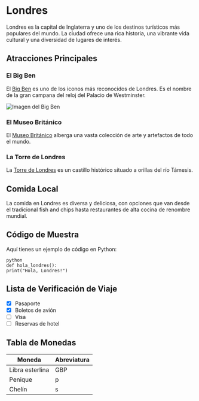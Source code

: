 # Londres

Londres es la capital de Inglaterra y uno de los destinos turísticos más populares del mundo. La ciudad ofrece una rica historia, una vibrante vida cultural y una diversidad de lugares de interés.

## Atracciones Principales

### El Big Ben
El [Big Ben](https://es.wikipedia.org/wiki/Big_Ben) es uno de los iconos más reconocidos de Londres. Es el nombre de la gran campana del reloj del Palacio de Westminster.

![Imagen del Big Ben](https://upload.wikimedia.org/wikipedia/commons/thumb/9/93/Clock_Tower_-_Palace_of_Westminster%2C_London_-_May_2007.jpg/440px-Clock_Tower_-_Palace_of_Westminster%2C_London_-_May_2007.jpg)

### El Museo Británico
El [Museo Británico](https://www.britishmuseum.org/) alberga una vasta colección de arte y artefactos de todo el mundo.

### La Torre de Londres
La [Torre de Londres](https://www.hrp.org.uk/tower-of-london/) es un castillo histórico situado a orillas del río Támesis.

## Comida Local

La comida en Londres es diversa y deliciosa, con opciones que van desde el tradicional fish and chips hasta restaurantes de alta cocina de renombre mundial.

## Código de Muestra

Aquí tienes un ejemplo de código en Python:

    python
    def hola_londres():
    print("Hola, Londres!")


## Lista de Verificación de Viaje
- [x] Pasaporte
- [x] Boletos de avión
- [ ] Visa
- [ ] Reservas de hotel

## Tabla de Monedas
| Moneda | Abreviatura |
|--------|-------------|
| Libra esterlina | GBP |
| Penique | p |
| Chelín | s |